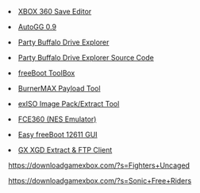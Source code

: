 <p><li><a href="https://digiex.net/attachments/xbox-save-editor-zip.7384/"/>XBOX 360 Save Editor</a></li></p>
<p><li><a href="http://download.digiex.net/Consoles/Xbox360/AppsPC/AutoGG_0.9.rar"/>AutoGG 0.9</a></li></p>
<p><li><a href="https://digiex.net/attachments/party-buffalo-xbox-360-drive-explorer-2-0-1-0-zip.11993/"/>Party Buffalo Drive Explorer</a></li></p>
<p><li><a href="https://digiex.net/attachments/party-buffalo-2-0-1-0-source-code-rar.11992/"/>Party Buffalo Drive Explorer Source Code</a></li></p>
<p><li><a href="https://digiex.net/attachments/freeboot_toolbox_maker271a-zip.6926/"/>freeBoot ToolBox</a></li></p>
<p><li><a href="https://digiex.net/attachments/burnermax_v0-15-rar.15455/"/>BurnerMAX Payload Tool</a></li></p>
<p><li><a href="https://digiex.net/attachments/exiso-zip.7467/"/>exISO Image Pack/Extract Tool</a></li></p>
<p><li><a href="https://digiex.net/attachments/fce360-v0-6-rar.6464/"/>FCE360 (NES Emulator)</a></li></p>
<p><li><a href="http://download.digiex.net/Consoles/Xbox360/Jtag/EasyFreeBOOT12611GUI.zip"/>Easy freeBoot 12611 GUI</a></li></p>
<p><li><a href="https://digiex.net/attachments/gx-xgd-extract-00-10-10-zip.11995/"/>GX XGD Extract & FTP Client</a></li></p>


https://downloadgamexbox.com/?s=Fighters+Uncaged

https://downloadgamexbox.com/?s=Sonic+Free+Riders
